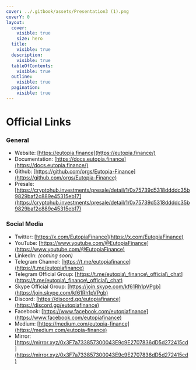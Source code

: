```yaml
---
cover: ../.gitbook/assets/Presentation3 (1).png
coverY: 0
layout:
  cover:
    visible: true
    size: hero
  title:
    visible: true
  description:
    visible: true
  tableOfContents:
    visible: true
  outline:
    visible: true
  pagination:
    visible: true
---
```


# Official Links

### General <a href="#general" id="general"></a>

* Website: [https://eutopia.finance](https://eutopia.finance/)
* Documentation: [https://docs.eutopia.finance](https://docs.eutopia.finance/)
* Github: [https://github.com/orgs/Eutopia-Finance](https://github.com/orgs/Eutopia-Finance)
* Presale: [https://cryptohub.investments/presale/detail/1/0x75739d5318ddddc35b9829baf2c889e45315eb17](https://cryptohub.investments/presale/detail/1/0x75739d5318ddddc35b9829baf2c889e45315eb17)

### Social Media <a href="#social-media" id="social-media"></a>

* Twitter: [https://x.com/EutopiaFinance](https://x.com/EutopiaFinance)
* YouTube: [https://www.youtube.com/@EutopiaFinance](https://www.youtube.com/@EutopiaFinance)
* LinkedIn: _(coming soon)_
* Telegram Channel: [https://t.me/eutopiafinance](https://t.me/eutopiafinance)
* Telegram Official Group: [https://t.me/eutopia\_finance\_official\_chat](https://t.me/eutopia\_finance\_official\_chat)
* Skype Official Group: [https://join.skype.com/kf61Rh1pVPgb](https://join.skype.com/kf61Rh1pVPgb)
* Discord: [https://discord.gg/eutopiafinance](https://discord.gg/eutopiafinance)
* Facebook: [https://www.facebook.com/eutopiafinance](https://www.facebook.com/eutopiafinance)
* Medium: [https://medium.com/eutopia-finance](https://medium.com/eutopia-finance)
* Mirror: [https://mirror.xyz/0x3F7a733857300043E9c9E2707836dD5d272415cd](https://mirror.xyz/0x3F7a733857300043E9c9E2707836dD5d272415cd)
